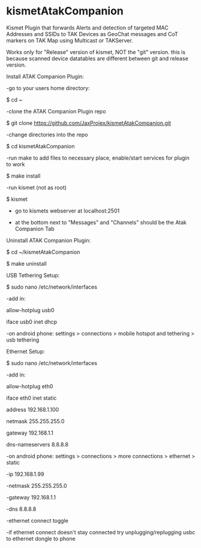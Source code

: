 # kismetAtakCompanion
Kismet Plugin that forwards Alerts and detection of targeted MAC Addresses and SSIDs to TAK Devices as GeoChat messages and CoT markers on TAK Map using Multicast or TAKServer.

Works only for "Release" version of kismet, NOT the "git" version. this is because scanned device datatables are different between git and release version. 

Install ATAK Companion Plugin:

-go to your users home directory:

$ cd ~

-clone the ATAK Companion Plugin repo

$ git clone https://github.com/JaxProjex/kismetAtakCompanion.git

-change directories into the repo

$ cd kismetAtakCompanion

-run make to add files to necessary place, enable/start services for plugin to work

$ make install

-run kismet (not as root)

$ kismet

- go to kismets webserver at localhost:2501

- at the bottom next to "Messages" and "Channels" should be the Atak Companion Tab

Uninstall ATAK Companion Plugin:

$ cd ~/kismetAtakCompanion

$ make uninstall


USB Tethering Setup:

$ sudo nano /etc/network/interfaces

-add in:

allow-hotplug usb0

iface usb0 inet dhcp

-on android phone: settings > connections > mobile hotspot and tethering > usb tethering


Ethernet Setup:

$ sudo nano /etc/network/interfaces

-add in:

allow-hotplug eth0

iface eth0 inet static

address 192.168.1.100

netmask 255.255.255.0

gateway 192.168.1.1

dns-nameservers 8.8.8.8

-on android phone: settings > connections > more connections > ethernet > static

-ip 192.168.1.99

-netmask 255.255.255.0

-gateway 192.168.1.1

-dns 8.8.8.8

-ethernet connect toggle

-if ethernet connect doesn't stay connected try unplugging/replugging usbc to ethernet dongle to phone
